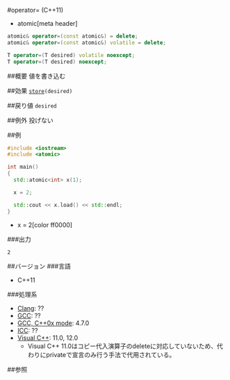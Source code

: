 #operator= (C++11)
* atomic[meta header]

```cpp
atomic& operator=(const atomic&) = delete;
atomic& operator=(const atomic&) volatile = delete;

T operator=(T desired) volatile noexcept;
T operator=(T desired) noexcept;
```

##概要
値を書き込む


##効果
[`store`](/reference/atomic/atomic/store.md)`(desired)`


##戻り値
`desired`


##例外
投げない


##例
```cpp
#include <iostream>
#include <atomic>

int main()
{
  std::atomic<int> x(1);

  x = 2;

  std::cout << x.load() << std::endl;
}
```
* x = 2[color ff0000]


###出力
```
2
```


##バージョン
###言語
- C++11

###処理系
- [Clang](/implementation.md#clang): ??
- [GCC](/implementation.md#gcc): ??
- [GCC, C++0x mode](/implementation.md#gcc): 4.7.0
- [ICC](/implementation.md#icc): ??
- [Visual C++](/implementation.md#visual_cpp): 11.0, 12.0
	- Visual C++ 11.0はコピー代入演算子のdeleteに対応していないため、代わりにprivateで宣言のみ行う手法で代用されている。


##参照


